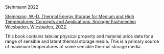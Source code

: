 Steinmann 2022

[Steinmann, W.-D. Thermal Energy Storage for Medium and High Temperatures: Concepts and Applications. Springer Fachmedien Wiesbaden, Wiesbaden, 2022.](https://link.springer.com/book/10.1007/978-3-658-02004-0)

This book contains tabular physical property and material price data for a range of sensible and latent thermal storage media. This is a primary source of maximum temperatures of some sensible thermal storage media. 